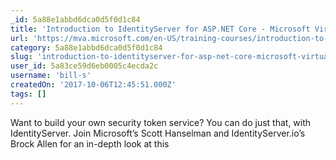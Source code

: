 ```yaml
---
_id: 5a88e1abbd6dca0d5f0d1c84
title: 'Introduction to IdentityServer for ASP.NET Core - Microsoft Virtual Academy'
url: 'https://mva.microsoft.com/en-US/training-courses/introduction-to-identityserver-for-aspnet-core-17945?l=oygMZtBPE_5806218965'
category: 5a88e1abbd6dca0d5f0d1c84
slug: 'introduction-to-identityserver-for-asp-net-core-microsoft-virtual-academy'
user_id: 5a83ce59d6eb0005c4ecda2c
username: 'bill-s'
createdOn: '2017-10-06T12:45:51.000Z'
tags: []
---
```


Want to build your own security token service? You can do just that, with IdentityServer. Join Microsoft’s Scott Hanselman and IdentityServer.io’s Brock Allen for an in-depth look at this
